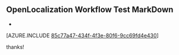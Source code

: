 ## OpenLocalization Workflow Test MarkDown
* 

[AZURE.INCLUDE [85c77a47-434f-4f3e-80f6-9cc69fd4e430](calleeMd1.md)]

 
thanks!